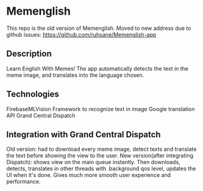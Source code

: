 # Memenglish

This repo is the old version of Memenglish. Moved to new address due to github issues: https://github.com/ruhsane/Memenglish-app

## Description
Learn English With Memes! The app automatically detects the text in the meme image, and translates into the language chosen.

## Technologies
FirebaseMLVision Framework to recognize text in image
Google translation API
Grand Central Dispatch

## Integration with Grand Central Dispatch
Old version: had to download every meme image, detect texts and translate the text before showing the view to the user.
New version(after integrating Dispatch): shows view on the main queue instantly. Then downloads, detects, translates in other threads with .background qos level, updates the UI when it's done. Gives much more smooth user experience and performance.
